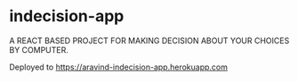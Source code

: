 # indecision-app

A REACT BASED PROJECT FOR MAKING DECISION ABOUT YOUR CHOICES BY COMPUTER.

Deployed to https://aravind-indecision-app.herokuapp.com
